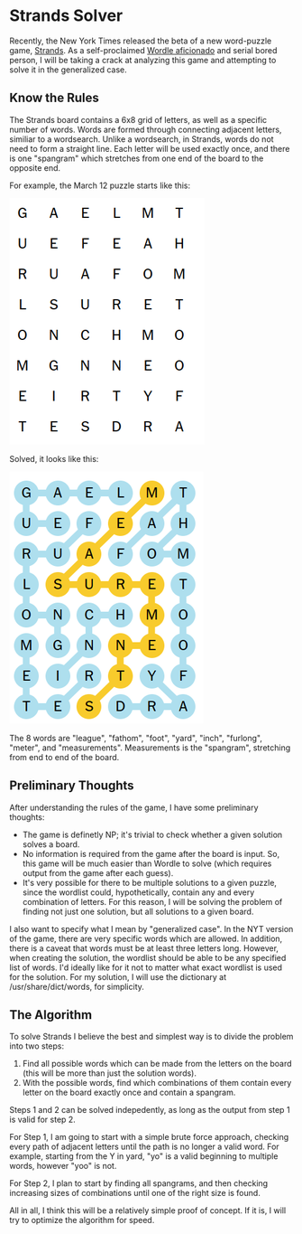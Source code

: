 # Strands Solver
Recently, the New York Times released the beta of a new word-puzzle game, [Strands](https://www.nytimes.com/games/strands). As a self-proclaimed [Wordle aficionado](https://github.com/Strevia/WordleStuff) and serial bored person, I will be taking a crack at analyzing this game and attempting to solve it in the generalized case.
## Know the Rules
The Strands board contains a 6x8 grid of letters, as well as a specific number of words. Words are formed through connecting adjacent letters, similiar to a wordsearch. Unlike a wordsearch, in Strands, words do not need to form a straight line. Each letter will be used exactly once, and there is one "spangram" which stretches from one end of the board to the opposite end.

For example, the March 12 puzzle starts like this:

![](/screenshots/Screenshot%20from%202024-03-12%2016-51-23.png)

Solved, it looks like this:

![](/screenshots/Screenshot%20from%202024-03-12%2016-54-47.png)

The 8 words are "league", "fathom", "foot", "yard", "inch", "furlong", "meter", and "measurements". Measurements is the "spangram", stretching from end to end of the board.

## Preliminary Thoughts


After understanding the rules of the game, I have some preliminary thoughts:

- The game is definetly NP; it's trivial to check whether a given solution solves a board.
- No information is required from the game after the board is input. So, this game will be much easier than Wordle to solve (which requires output from the game after each guess).
- It's very possible for there to be multiple solutions to a given puzzle, since the wordlist could, hypothetically, contain any and every combination of letters. For this reason, I will be solving the problem of finding not just one solution, but all solutions to a given board.

I also want to specify what I mean by "generalized case". In the NYT version of the game, there are very specific words which are allowed. In addition, there is a caveat that words must be at least three letters long. However, when creating the solution, the wordlist should be able to be any specified list of words. I'd ideally like for it not to matter what exact wordlist is used for the solution. For my solution, I will use the dictionary at /usr/share/dict/words, for simplicity.

## The Algorithm

To solve Strands I believe the best and simplest way is to divide the problem into two steps:

1. Find all possible words which can be made from the letters on the board (this will be more than just the solution words).
1. With the possible words, find which combinations of them contain every letter on the board exactly once and contain a spangram.

Steps 1 and 2 can be solved indepedently, as long as the output from step 1 is valid for step 2. 

For Step 1, I am going to start with a simple brute force approach, checking every path of adjacent letters until the path is no longer a valid word. For example, starting from the Y in yard, "yo" is a valid beginning to multiple words, however "yoo" is not.

For Step 2, I plan to start by finding all spangrams, and then checking increasing sizes of combinations until one of the right size is found.

All in all, I think this will be a relatively simple proof of concept. If it is, I will try to optimize the algorithm for speed.